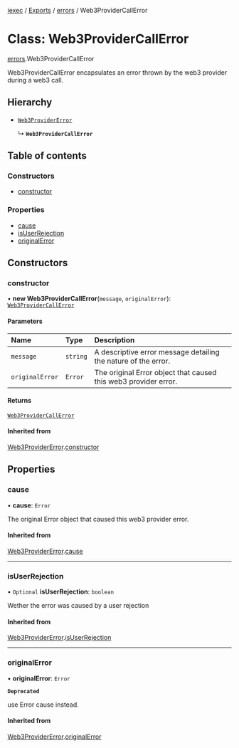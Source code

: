 [iexec](../README.md) / [Exports](../modules.md) / [errors](../modules/errors.md) / Web3ProviderCallError

# Class: Web3ProviderCallError

[errors](../modules/errors.md).Web3ProviderCallError

Web3ProviderCallError encapsulates an error thrown by the web3 provider during a web3 call.

## Hierarchy

- [`Web3ProviderError`](errors.Web3ProviderError.md)

  ↳ **`Web3ProviderCallError`**

## Table of contents

### Constructors

- [constructor](errors.Web3ProviderCallError.md#constructor)

### Properties

- [cause](errors.Web3ProviderCallError.md#cause)
- [isUserRejection](errors.Web3ProviderCallError.md#isuserrejection)
- [originalError](errors.Web3ProviderCallError.md#originalerror)

## Constructors

### constructor

• **new Web3ProviderCallError**(`message`, `originalError`): [`Web3ProviderCallError`](errors.Web3ProviderCallError.md)

#### Parameters

| Name | Type | Description |
| :------ | :------ | :------ |
| `message` | `string` | A descriptive error message detailing the nature of the error. |
| `originalError` | `Error` | The original Error object that caused this web3 provider error. |

#### Returns

[`Web3ProviderCallError`](errors.Web3ProviderCallError.md)

#### Inherited from

[Web3ProviderError](errors.Web3ProviderError.md).[constructor](errors.Web3ProviderError.md#constructor)

## Properties

### cause

• **cause**: `Error`

The original Error object that caused this web3 provider error.

#### Inherited from

[Web3ProviderError](errors.Web3ProviderError.md).[cause](errors.Web3ProviderError.md#cause)

___

### isUserRejection

• `Optional` **isUserRejection**: `boolean`

Wether the error was caused by a user rejection

#### Inherited from

[Web3ProviderError](errors.Web3ProviderError.md).[isUserRejection](errors.Web3ProviderError.md#isuserrejection)

___

### originalError

• **originalError**: `Error`

**`Deprecated`**

use Error cause instead.

#### Inherited from

[Web3ProviderError](errors.Web3ProviderError.md).[originalError](errors.Web3ProviderError.md#originalerror)

